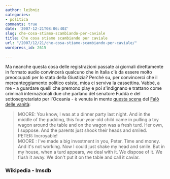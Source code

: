 ```yaml
---
author: leibniz
categories:
- politica
comments: true
date: '2007-12-21T08:06:40Z'
slug: che-cosa-stiamo-scambiando-per-caviale
title: Che cosa stiamo scambiando per caviale
url: "/2007/12/21/che-cosa-stiamo-scambiando-per-caviale/"
wordpress_id: 2615

---
```

Ma neanche questa cosa delle registrazioni passate ai giornali direttamente in formato audio convincerà qualcuno che in Italia c'è da essere molto preoccupati per lo stato della Giustizia? Perché su, per convincerci che il mercanteggiamento politico esiste, mica ci serviva la cassettina.  Vabbè, a me - a guardare quelli che premono play e poi s'indignano e trattano come criminali internazionali due che parlano del senatore Fudda e del sottosegretariato per l'Oceania - è venuta in mente [questa scena](http://www.imsdb.com/scripts/Bonfire-of-the-Vanities.html) del [Falò delle vanità](http://en.wikipedia.org/wiki/The_Bonfire_of_the_Vanities):


> MOORE: You know, I was at a dinner party last night. And in the middle of the pudding, this four-year-old child came in pulling a toy wagon around the table and on the wagon was a fresh turd. Her own, I suppose. And the parents just shook their heads and smiled.  
 PETER: Incroyable!  
MOORE : I've made a big investment in you, Peter. Time and money. And it's not working. Now I could just shake my head and smile. But in my house, when a turd appears, we deal with it. We dispose of it. We flush it away. We don't put it on the table and call it caviar.




### Wikipedia - Imsdb
